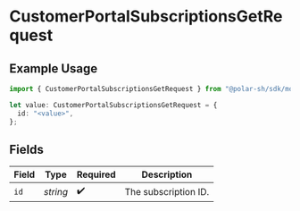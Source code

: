 # CustomerPortalSubscriptionsGetRequest

## Example Usage

```typescript
import { CustomerPortalSubscriptionsGetRequest } from "@polar-sh/sdk/models/operations/customerportalsubscriptionsget.js";

let value: CustomerPortalSubscriptionsGetRequest = {
  id: "<value>",
};
```

## Fields

| Field                | Type                 | Required             | Description          |
| -------------------- | -------------------- | -------------------- | -------------------- |
| `id`                 | *string*             | :heavy_check_mark:   | The subscription ID. |